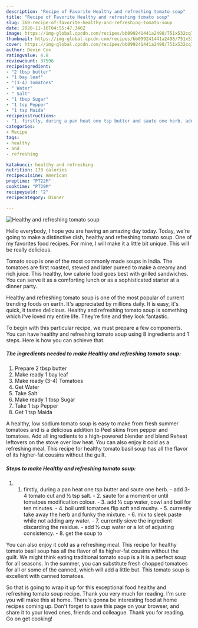 ```yaml
---
description: "Recipe of Favorite Healthy and refreshing tomato soup"
title: "Recipe of Favorite Healthy and refreshing tomato soup"
slug: 360-recipe-of-favorite-healthy-and-refreshing-tomato-soup
date: 2020-11-16T04:55:47.346Z
image: https://img-global.cpcdn.com/recipes/bb099241441a2498/751x532cq70/healthy-and-refreshing-tomato-soup-recipe-main-photo.jpg
thumbnail: https://img-global.cpcdn.com/recipes/bb099241441a2498/751x532cq70/healthy-and-refreshing-tomato-soup-recipe-main-photo.jpg
cover: https://img-global.cpcdn.com/recipes/bb099241441a2498/751x532cq70/healthy-and-refreshing-tomato-soup-recipe-main-photo.jpg
author: Devin Cox
ratingvalue: 4.8
reviewcount: 37596
recipeingredient:
- "2 tbsp butter"
- "1 bay leaf"
- "(3-4) Tomatoes"
- " Water"
- " Salt"
- "1 tbsp Sugar"
- "1 tsp Pepper"
- "1 tsp Maida"
recipeinstructions:
- "1. firstly, during a pan heat one tsp butter and saute one herb. add 3-4 tomato cut and ½ tsp salt. 2. saute for a moment or until tomatoes modification colour. 3. add ½ cup water, cowl and boil for ten minutes. 4. boil until tomatoes flip soft and mushy. 5. currently take away the herb and funky the mixture. 6. mix to sleek paste while not adding any water. 7. currently sieve the ingredient discarding the residue. add ½ cup water or a lot of adjusting consistency. 8. get the soup to"
categories:
- Recipe
tags:
- healthy
- and
- refreshing

katakunci: healthy and refreshing 
nutrition: 173 calories
recipecuisine: American
preptime: "PT22M"
cooktime: "PT39M"
recipeyield: "2"
recipecategory: Dinner

---
```



![Healthy and refreshing tomato soup](https://img-global.cpcdn.com/recipes/bb099241441a2498/751x532cq70/healthy-and-refreshing-tomato-soup-recipe-main-photo.jpg)

Hello everybody, I hope you are having an amazing day today. Today, we're going to make a distinctive dish, healthy and refreshing tomato soup. One of my favorites food recipes. For mine, I will make it a little bit unique. This will be really delicious.

Tomato soup is one of the most commonly made soups in India. The tomatoes are first roasted, stewed and later pureed to make a creamy and rich juice. This healthy, low calorie food goes best with grilled sandwiches. You can serve it as a comforting lunch or as a sophisticated starter at a dinner party.

Healthy and refreshing tomato soup is one of the most popular of current trending foods on earth. It's appreciated by millions daily. It is easy, it's quick, it tastes delicious. Healthy and refreshing tomato soup is something which I've loved my entire life. They're fine and they look fantastic.


To begin with this particular recipe, we must prepare a few components. You can have healthy and refreshing tomato soup using 8 ingredients and 1 steps. Here is how you can achieve that.

<!--inarticleads1-->

##### The ingredients needed to make Healthy and refreshing tomato soup:

1. Prepare 2 tbsp butter
1. Make ready 1 bay leaf
1. Make ready (3-4) Tomatoes
1. Get  Water
1. Take  Salt
1. Make ready 1 tbsp Sugar
1. Take 1 tsp Pepper
1. Get 1 tsp Maida


A healthy, low sodium tomato soup is easy to make from fresh summer tomatoes and is a delicious addition to Peel skins from pepper and tomatoes. Add all ingredients to a high-powered blender and blend Reheat leftovers on the stove over low heat. You can also enjoy it cold as a refreshing meal. This recipe for healthy tomato basil soup has all the flavor of its higher-fat cousins without the guilt. 

<!--inarticleads2-->

##### Steps to make Healthy and refreshing tomato soup:

1. 1. firstly, during a pan heat one tsp butter and saute one herb. - add 3-4 tomato cut and ½ tsp salt. - 2. saute for a moment or until tomatoes modification colour. - 3. add ½ cup water, cowl and boil for ten minutes. - 4. boil until tomatoes flip soft and mushy. - 5. currently take away the herb and funky the mixture. - 6. mix to sleek paste while not adding any water. - 7. currently sieve the ingredient discarding the residue. - add ½ cup water or a lot of adjusting consistency. - 8. get the soup to


You can also enjoy it cold as a refreshing meal. This recipe for healthy tomato basil soup has all the flavor of its higher-fat cousins without the guilt. We might think eating traditional tomato soup is a It is a perfect soup for all seasons. In the summer, you can substitute fresh chopped tomatoes for all or some of the canned, which will add a little but. This tomato soup is excellent with canned tomatoes. 

So that is going to wrap it up for this exceptional food healthy and refreshing tomato soup recipe. Thank you very much for reading. I'm sure you will make this at home. There's gonna be interesting food at home recipes coming up. Don't forget to save this page on your browser, and share it to your loved ones, friends and colleague. Thank you for reading. Go on get cooking!
